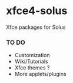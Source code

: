 #  xfce4-solus
Xfce packages for Solus

### TO DO
- Customization
- Wiki/Tutorials
- Xfce themes ?
- More applets/plugins
